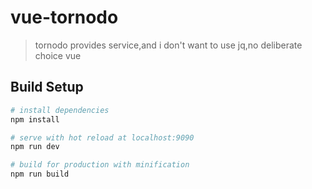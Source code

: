 
# vue-tornodo
>tornodo provides service,and i don't want to use jq,no deliberate choice vue

## Build Setup

``` bash
# install dependencies
npm install

# serve with hot reload at localhost:9090
npm run dev

# build for production with minification
npm run build
```


